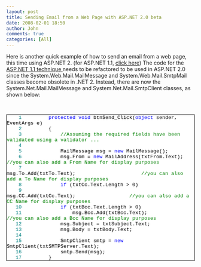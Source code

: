 ```yaml
---
layout: post
title: Sending Email from a Web Page with ASP.NET 2.0 beta
date: 2008-02-01 18:50
author: John
comments: true
categories: [All]
---
```

<P>Here is another quick example of how to send an email from a web page, this time using ASP.NET 2. (for ASP.NET 1.1, <A HREF="/blogs/john.papa/archive/2005/09/19/132248.aspx">click here</A>) The code for the <A HREF="/blogs/john.papa/archive/2005/09/19/132248.aspx">ASP.NET 1.1 technique </A>needs to be refactored to be used in ASP.NET 2.0 since the System.Web.Mail.MailMessage and System.Web.Mail.SmtpMail classes become obsolete in .NET 2. Instead, there are now the System.Net.Mail.MailMessage and System.Net.Mail.SmtpClient classes, as shown below:</P> <P>&nbsp;</P> <DIV style="BORDER-RIGHT: windowtext 1pt solid; PADDING-RIGHT: 0pt; BORDER-TOP: windowtext 1pt solid; PADDING-LEFT: 0pt; FONT-SIZE: 10pt; BACKGROUND: white; PADDING-BOTTOM: 0pt; BORDER-LEFT: windowtext 1pt solid; COLOR: black; PADDING-TOP: 0pt; BORDER-BOTTOM: windowtext 1pt solid; FONT-FAMILY: Courier New"> <P style="MARGIN: 0px"><SPAN style="COLOR: teal">&nbsp;&nbsp;&nbsp;&nbsp;1</SPAN>&nbsp;&nbsp;&nbsp;&nbsp; &nbsp;&nbsp;&nbsp; <SPAN style="COLOR: blue">protected</SPAN> <SPAN style="COLOR: blue">void</SPAN> btnSend_Click(<SPAN style="COLOR: blue">object</SPAN> sender, EventArgs e)</P> <P style="MARGIN: 0px"><SPAN style="COLOR: teal">&nbsp;&nbsp;&nbsp;&nbsp;2</SPAN>&nbsp;&nbsp;&nbsp;&nbsp; &nbsp;&nbsp;&nbsp; {</P> <P style="MARGIN: 0px"><SPAN style="COLOR: teal">&nbsp;&nbsp;&nbsp;&nbsp;3</SPAN>&nbsp;&nbsp;&nbsp;&nbsp; &nbsp;&nbsp;&nbsp; &nbsp;&nbsp;&nbsp; <SPAN style="COLOR: green">//Assuming the required fields have been validated using a validator ...</SPAN></P> <P style="MARGIN: 0px"><SPAN style="COLOR: teal">&nbsp;&nbsp;&nbsp;&nbsp;4</SPAN>&nbsp;</P> <P style="MARGIN: 0px"><SPAN style="COLOR: teal">&nbsp;&nbsp;&nbsp;&nbsp;5</SPAN>&nbsp;&nbsp;&nbsp;&nbsp; &nbsp;&nbsp;&nbsp; &nbsp;&nbsp;&nbsp; MailMessage msg = <SPAN style="COLOR: blue">new</SPAN> MailMessage();</P> <P style="MARGIN: 0px"><SPAN style="COLOR: teal">&nbsp;&nbsp;&nbsp;&nbsp;6</SPAN>&nbsp;&nbsp;&nbsp;&nbsp; &nbsp;&nbsp;&nbsp; &nbsp;&nbsp;&nbsp; msg.From = <SPAN style="COLOR: blue">new</SPAN> MailAddress(txtFrom.Text);&nbsp;&nbsp;&nbsp; <SPAN style="COLOR: green">//you can also add a From Name for display purposes</SPAN></P> <P style="MARGIN: 0px"><SPAN style="COLOR: teal">&nbsp;&nbsp;&nbsp;&nbsp;7</SPAN>&nbsp;&nbsp;&nbsp;&nbsp; &nbsp;&nbsp;&nbsp; &nbsp;&nbsp;&nbsp; msg.To.Add(txtTo.Text);&nbsp;&nbsp;&nbsp;&nbsp;&nbsp;&nbsp;&nbsp;&nbsp;&nbsp;&nbsp;&nbsp;&nbsp;&nbsp;&nbsp;&nbsp;&nbsp;&nbsp;&nbsp;&nbsp;&nbsp;&nbsp;&nbsp;<SPAN style="COLOR: green">//you can also add a To Name for display purposes</SPAN></P> <P style="MARGIN: 0px"><SPAN style="COLOR: teal">&nbsp;&nbsp;&nbsp;&nbsp;8</SPAN>&nbsp;&nbsp;&nbsp;&nbsp; &nbsp;&nbsp;&nbsp; &nbsp;&nbsp;&nbsp; <SPAN style="COLOR: blue">if</SPAN> (txtCc.Text.Length &gt; 0) </P> <P style="MARGIN: 0px"><SPAN style="COLOR: teal">&nbsp;&nbsp;&nbsp;&nbsp;9</SPAN>&nbsp;&nbsp;&nbsp;&nbsp; &nbsp;&nbsp;&nbsp; &nbsp;&nbsp;&nbsp; &nbsp;&nbsp;&nbsp; msg.CC.Add(txtCc.Text);&nbsp;&nbsp;&nbsp;&nbsp;&nbsp;&nbsp;&nbsp;&nbsp;&nbsp;&nbsp;&nbsp;&nbsp;&nbsp;&nbsp;&nbsp;&nbsp;&nbsp;&nbsp;<SPAN style="COLOR: green">//you can also add a CC Name for display purposes</SPAN></P> <P style="MARGIN: 0px"><SPAN style="COLOR: teal">&nbsp;&nbsp;&nbsp;10</SPAN>&nbsp;&nbsp;&nbsp;&nbsp; &nbsp;&nbsp;&nbsp; &nbsp;&nbsp;&nbsp; <SPAN style="COLOR: blue">if</SPAN> (txtBcc.Text.Length &gt; 0)</P> <P style="MARGIN: 0px"><SPAN style="COLOR: teal">&nbsp;&nbsp;&nbsp;11</SPAN>&nbsp;&nbsp;&nbsp;&nbsp; &nbsp;&nbsp;&nbsp; &nbsp;&nbsp;&nbsp; &nbsp;&nbsp;&nbsp; msg.Bcc.Add(txtBcc.Text);&nbsp;&nbsp;&nbsp; &nbsp;&nbsp;&nbsp; &nbsp;&nbsp;&nbsp; &nbsp;&nbsp;&nbsp; <SPAN style="COLOR: green">//you can also add a Bcc Name for display purposes</SPAN></P> <P style="MARGIN: 0px"><SPAN style="COLOR: teal">&nbsp;&nbsp;&nbsp;12</SPAN>&nbsp;&nbsp;&nbsp;&nbsp; &nbsp;&nbsp;&nbsp; &nbsp;&nbsp;&nbsp; msg.Subject = txtSubject.Text;</P> <P style="MARGIN: 0px"><SPAN style="COLOR: teal">&nbsp;&nbsp;&nbsp;13</SPAN>&nbsp;&nbsp;&nbsp;&nbsp; &nbsp;&nbsp;&nbsp; &nbsp;&nbsp;&nbsp; msg.Body = txtBody.Text;</P> <P style="MARGIN: 0px"><SPAN style="COLOR: teal">&nbsp;&nbsp;&nbsp;14</SPAN>&nbsp;</P> <P style="MARGIN: 0px"><SPAN style="COLOR: teal">&nbsp;&nbsp;&nbsp;15</SPAN>&nbsp;&nbsp;&nbsp;&nbsp; &nbsp;&nbsp;&nbsp; &nbsp;&nbsp;&nbsp; SmtpClient smtp = <SPAN style="COLOR: blue">new</SPAN> SmtpClient(txtSMTPServer.Text);</P> <P style="MARGIN: 0px"><SPAN style="COLOR: teal">&nbsp;&nbsp;&nbsp;16</SPAN>&nbsp;&nbsp;&nbsp;&nbsp; &nbsp;&nbsp;&nbsp; &nbsp;&nbsp;&nbsp; smtp.Send(msg);</P> <P style="MARGIN: 0px"><SPAN style="COLOR: teal">&nbsp;&nbsp;&nbsp;17</SPAN>&nbsp;&nbsp;&nbsp;&nbsp; &nbsp;&nbsp;&nbsp; }</P></DIV><!--EndFragment--> <P>&nbsp;</P> <P>&nbsp;</P>

